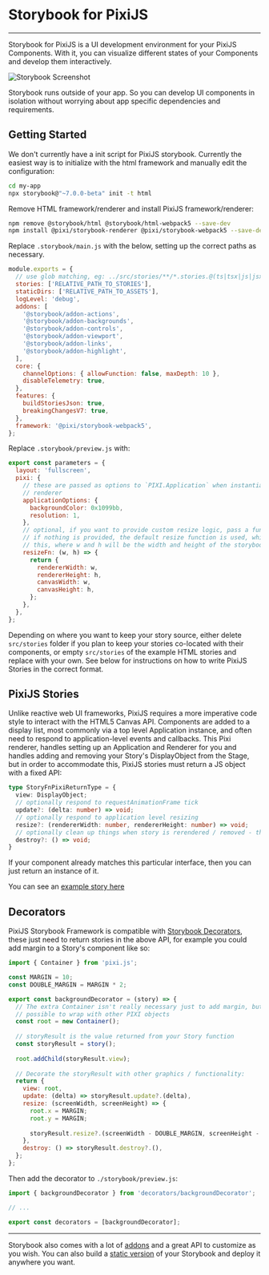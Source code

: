 # Storybook for PixiJS

---

Storybook for PixiJS is a UI development environment for your PixiJS Components.
With it, you can visualize different states of your Components and develop them interactively.

![Storybook Screenshot](https://github.com/storybookjs/storybook/blob/main/media/storybook-intro.gif)

Storybook runs outside of your app.
So you can develop UI components in isolation without worrying about app specific dependencies and requirements.

## Getting Started

We don't currently have a init script for PixiJS storybook. Currently the easiest way is
to initialize with the html framework and manually edit the configuration:

```sh
cd my-app
npx storybook@"~7.0.0-beta" init -t html
```

Remove HTML framework/renderer and install PixiJS framework/renderer:

```sh
npm remove @storybook/html @storybook/html-webpack5 --save-dev
npm install @pixi/storybook-renderer @pixi/storybook-webpack5 --save-dev
```

Replace `.storybook/main.js` with the below, setting up the correct paths as necessary.

```javascript
module.exports = {
  // use glob matching, eg: ../src/stories/**/*.stories.@(ts|tsx|js|jsx|mdx)
  stories: ['RELATIVE_PATH_TO_STORIES'],
  staticDirs: ['RELATIVE_PATH_TO_ASSETS'],
  logLevel: 'debug',
  addons: [
    '@storybook/addon-actions',
    '@storybook/addon-backgrounds',
    '@storybook/addon-controls',
    '@storybook/addon-viewport',
    '@storybook/addon-links',
    '@storybook/addon-highlight',
  ],
  core: {
    channelOptions: { allowFunction: false, maxDepth: 10 },
    disableTelemetry: true,
  },
  features: {
    buildStoriesJson: true,
    breakingChangesV7: true,
  },
  framework: '@pixi/storybook-webpack5',
};
```

Replace `.storybook/preview.js` with:

```javascript
export const parameters = { 
  layout: 'fullscreen', 
  pixi: {
    // these are passed as options to `PIXI.Application` when instantiated by the 
    // renderer
    applicationOptions: {
      backgroundColor: 0x1099bb,
      resolution: 1,
    },
    // optional, if you want to provide custom resize logic, pass a function here,
    // if nothing is provided, the default resize function is used, which looks like
    // this, where w and h will be the width and height of the storybook canvas.
    resizeFn: (w, h) => {
      return {
        rendererWidth: w,
        rendererHeight: h,
        canvasWidth: w,
        canvasHeight: h,
      };
    },
  },
};
```

Depending on where you want to keep your story source, either delete `src/stories` folder
if you plan to keep your stories co-located with their components, or empty `src/stories`
of the example HTML stories and replace with your own. See below for instructions on
how to write PixiJS Stories in the correct format.

## PixiJS Stories

Unlike reactive web UI frameworks, PixiJS requires a more imperative code style to interact
with the HTML5 Canvas API. Components are added to a display list, most commonly via a
top level Application instance, and often need to respond to application-level events and
callbacks. This Pixi renderer, handles setting up an Application and Renderer for you
and handles adding and removing your Story's DisplayObject from the Stage, but in order to
accommodate this, PixiJS stories must return a JS object with a fixed API:

```typescript
type StoryFnPixiReturnType = {
  view: DisplayObject; 
  // optionally respond to requestAnimationFrame tick
  update?: (delta: number) => void;
  // optionally respond to application level resizing
  resize?: (rendererWidth: number, rendererHeight: number) => void;
  // optionally clean up things when story is rerendered / removed - this happens a lot, so do it!
  destroy?: () => void;
}
```

If your component already matches this particular interface, then you can just return an
instance of it.

You can see an [example story here](https://github.com/pixijs/pixi-storybook/tree/main/packages/example)

## Decorators

PixiJS Storybook Framework is compatible with [Storybook Decorators](https://storybook.js.org/docs/react/writing-stories/decorators),
these just need to return stories in the above API, for example you could add margin to a 
Story's component like so:

```javascript
import { Container } from 'pixi.js';

const MARGIN = 10;
const DOUBLE_MARGIN = MARGIN * 2;

export const backgroundDecorator = (story) => {
  // The extra Container isn't really necessary just to add margin, but it shows how it's
  // possible to wrap with other PIXI objects
  const root = new Container();
  
  // storyResult is the value returned from your Story function
  const storyResult = story();
  
  root.addChild(storyResult.view);
  
  // Decorate the storyResult with other graphics / functionality:
  return {
    view: root,
    update: (delta) => storyResult.update?.(delta),
    resize: (screenWidth, screenHeight) => {
      root.x = MARGIN;
      root.y = MARGIN;
      
      storyResult.resize?.(screenWidth - DOUBLE_MARGIN, screenHeight - DOUBLE_MARGIN);
    },
    destroy: () => storyResult.destroy?.(),
  };
};
```
Then add the decorator to `./storybook/preview.js`:

```javascript
import { backgroundDecorator } from 'decorators/backgroundDecorator';

// ...

export const decorators = [backgroundDecorator];
```
---

Storybook also comes with a lot of [addons](https://storybook.js.org/addons) and a great API to customize as you wish.
You can also build a [static version](https://storybook.js.org/docs/html/sharing/publish-storybook) of your Storybook and deploy it anywhere you want.
